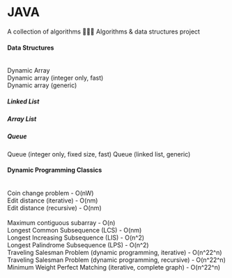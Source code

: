 # JAVA
A collection of algorithms 👨🏽‍💻
Algorithms & data structures project

<h4> Data Structures</h4>
<br>Dynamic Array
<br>Dynamic array (integer only, fast)
<br>Dynamic array (generic) <br>
<h5> Linked List</h5>
<h5> Array List</h5>
<h5> Queue </h5>
Queue (integer only, fixed size, fast)
Queue (linked list, generic)
<h4>Dynamic Programming Classics</h4>
<br>Coin change problem - O(nW)
<br>Edit distance (iterative) - O(nm)
<br>Edit distance (recursive) - O(nm)
<br>
<br> Maximum contiguous subarray - O(n)
<br> Longest Common Subsequence (LCS) - O(nm)
<br> Longest Increasing Subsequence (LIS) - O(n^2)
<br> Longest Palindrome Subsequence (LPS) - O(n^2)
<br> Traveling Salesman Problem (dynamic programming, iterative) - O(n^22^n)
<br> Traveling Salesman Problem (dynamic programming, recursive) -  O(n^22^n)
<br> Minimum Weight Perfect Matching (iterative, complete graph) -  O(n^22^n)
